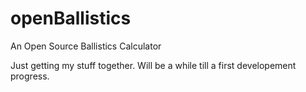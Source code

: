 # openBallistics
An Open Source Ballistics Calculator 


Just getting my stuff together. Will be a while till a first developement progress. 
